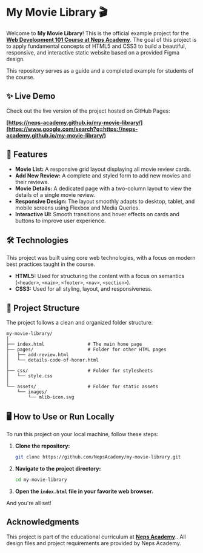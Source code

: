 # My Movie Library 🎬

Welcome to **My Movie Library**\! This is the official example project for the [**Web Development 101 Course at Neps Academy**](https://neps.academy/br/course/principios-basicos-do-desenvolvimento-web). The goal of this project is to apply fundamental concepts of HTML5 and CSS3 to build a beautiful, responsive, and interactive static website based on a provided Figma design.

This repository serves as a guide and a completed example for students of the course.

## ✨ Live Demo

Check out the live version of the project hosted on GitHub Pages:

**[https://neps-academy.github.io/my-movie-library/](https://www.google.com/search?q=https://neps-academy.github.io/my-movie-library/)**

## 🚀 Features

  * **Movie List:** A responsive grid layout displaying all movie review cards.
  * **Add New Review:** A complete and styled form to add new movies and their reviews.
  * **Movie Details:** A dedicated page with a two-column layout to view the details of a single movie review.
  * **Responsive Design:** The layout smoothly adapts to desktop, tablet, and mobile screens using Flexbox and Media Queries.
  * **Interactive UI:** Smooth transitions and hover effects on cards and buttons to improve user experience.

## 🛠️ Technologies 

This project was built using core web technologies, with a focus on modern best practices taught in the course.

  * **HTML5:** Used for structuring the content with a focus on semantics (`<header>`, `<main>`, `<footer>`, `<nav>`, `<section>`).
  * **CSS3:** Used for all styling, layout, and responsiveness.

## 📁 Project Structure

The project follows a clean and organized folder structure:

```
my-movie-library/
│
├── index.html                # The main home page
├── pages/                    # Folder for other HTML pages
│   ├── add-review.html
│   └── details-code-of-honor.html
│
├── css/                      # Folder for stylesheets
│   └── style.css
│
└── assets/                   # Folder for static assets
    └── images/
        └── mlib-icon.svg
```

## 🖥️ How to Use or Run Locally

To run this project on your local machine, follow these steps:

1.  **Clone the repository:**
    ```sh
    git clone https://github.com/NepsAcademy/my-movie-library.git
    ```
2.  **Navigate to the project directory:**
    ```sh
    cd my-movie-library
    ```
3.  **Open the `index.html` file in your favorite web browser.**

And you're all set!

## Acknowledgments

This project is part of the educational curriculum at **[Neps Academy](https://neps.academy)**.. All design files and project requirements are provided by Neps Academy.
